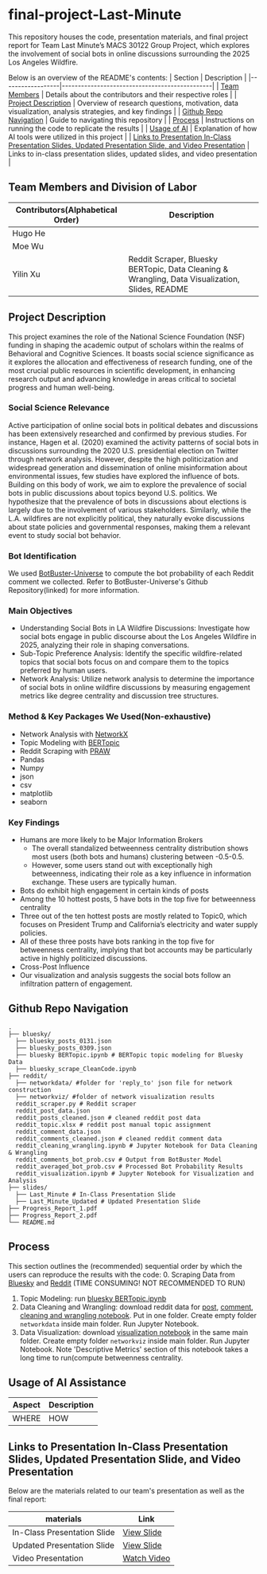 # final-project-Last-Minute

This repository houses the code, presentation materials, and final project report for Team Last Minute’s MACS 30122 Group Project, which explores the involvement of social bots in online discussions surrounding the 2025 Los Angeles Wildfire.

Below is an overview of the README's contents:
| Section          | Description                                   |
|------------------|-----------------------------------------------|
| [Team Members](#team-members-and-division-of-labor) | Details about the contributors and their respective roles |
| [Project Description](#project-description) | 	Overview of research questions, motivation, data visualization, analysis strategies, and key findings |
| [Github Repo Navigation](#github-repo-navigation) | Guide to navigating this repository |
| [Process](#process) | Instructions on running the code to replicate the results |
| [Usage of AI](#usage-of-AI-assistance) | 	Explanation of how AI tools were utilized in this project |
| [ Links to Presentation In-Class Presentation Slides, Updated Presentation Slide, and Video Presentation](#links-to-presentation-in-Class-presentation-slides,-updated-presentation-slide,-and-video-presentation) | Links to in-class presentation slides, updated slides, and video presentation |

## Team Members and Division of Labor
| Contributors(Alphabetical Order)  | Description                                   |
|------------------|-----------------------------------------------|
| Hugo He  | | 
| Moe Wu  | | 
| Yilin Xu  | Reddit Scraper, Bluesky BERTopic, Data Cleaning & Wrangling, Data Visualization, Slides, README| 

## Project Description
This project examines the role of the National Science Foundation (NSF) 
funding in shaping the academic output of scholars within the realms of 
Behavioral and Cognitive Sciences. It boasts social science significance as it
explores the allocation and effectiveness of research funding, one of the most 
crucial public resources in scientific development, in enhancing research output 
and advancing knowledge in areas critical to societal progress and human well-being.

### Social Science Relevance  
Active participation of online social bots in political debates and discussions has been extensively researched and confirmed by previous studies. For instance, Hagen et al. (2020) examined the activity patterns of social bots in discussions surrounding the 2020 U.S. presidential election on Twitter through network analysis. However, despite the high politicization and widespread generation and dissemination of online misinformation about environmental issues, few studies have explored the influence of bots. Building on this body of work, we aim to explore the prevalence of social bots in public discussions about topics beyond U.S. politics. We hypothesize that the prevalence of bots in discussions about elections is largely due to the involvement of various stakeholders. Similarly, while the L.A. wildfires are not explicitly political, they naturally evoke discussions about state policies and governmental responses, making them a relevant event to study social bot behavior. 

### Bot Identification
We used [BotBuster-Universe](https://github.com/quarbby/BotBuster-Universe) to compute the bot probability of each Reddit comment we collected. Refer to BotBuster-Universe's Github Repository(linked) for more information. 

### Main Objectives
- Understanding Social Bots in LA Wildfire Discussions: Investigate how social bots engage in public discourse about the Los Angeles Wildfire in 2025, analyzing their role in shaping conversations.
- Sub-Topic Preference Analysis: Identify the specific wildfire-related topics that social bots focus on and compare them to the topics preferred by human users.
- Network Analysis: Utilize network analysis to determine the importance of social bots in online wildfire discussions by measuring engagement metrics like degree centrality and discussion tree structures.

### Method & Key Packages We Used(Non-exhaustive)
- Network Analysis with [NetworkX](https://networkx.org/documentation/stable/reference/index.html)
- Topic Modeling with [BERTopic](https://maartengr.github.io/BERTopic/api/bertopic.html)
- Reddit Scraping with [PRAW](https://praw.readthedocs.io/en/stable/index.html)
- Pandas
- Numpy
- json
- csv
- matplotlib
- seaborn

### Key Findings
- Humans are more likely to be Major Information Brokers
  - The overall standalized betweenness centrality distribution shows most users (both bots and humans) clustering between -0.5-0.5.
  - However, some users stand out with exceptionally high betweenness, indicating their role as a key influence in information exchange. These users are typically human.
- Bots do exhibit high engagement in certain kinds of posts
 - Among the 10 hottest posts, 5 have bots in the top five for betweenness centrality
 - Three out of the ten hottest posts are mostly related to Topic0, which focuses on President Trump and California’s electricity and water supply policies.
 - All of these three posts have bots ranking in the top five for betweenness centrality, implying that bot accounts may be particularly active in highly politicized discussions.
- Cross-Post Influence
 - Our visualization and analysis suggests the social bots follow an infiltration pattern of engagement.

## Github Repo Navigation
    .
    ├── bluesky/
      ├── bluesky_posts_0131.json
      ├── bluesky_posts_0309.json
      ├── bluesky BERTopic.ipynb # BERTopic topic modeling for Bluesky Data
      ├── bluesky_scrape_CleanCode.ipynb
    ├── reddit/    
      ├── networkdata/ #folder for 'reply_to' json file for network construction
      ├── networkviz/ #folder of network visualization results
      reddit_scraper.py # Reddit scraper
      reddit_post_data.json
      reddit_posts_cleaned.json # cleaned reddit post data
      reddit_topic.xlsx # reddit post manual topic assignment
      reddit_comment_data.json
      reddit_comments_cleaned.json # cleaned reddit comment data
      reddit_cleaning_wrangling.ipynb # Jupyter Notebook for Data Cleaning & Wrangling
      reddit_comments_bot_prob.csv # Output from BotBuster Model
      reddit_averaged_bot_prob.csv # Processed Bot Probability Results
      reddit_visualization.ipynb # Jupyter Notebook for Visualization and Analysis
    ├── slides/    
      ├── Last_Minute # In-Class Presentation Slide
      ├── Last_Minute_Updated # Updated Presentation Slide
    ├── Progress_Report_1.pdf     
    ├── Progress_Report_2.pdf                 
    └── README.md


## Process

This section outlines the (recommended) sequential order by which the users can reproduce the results with the code:
0. Scraping Data from [Bluesky](bluesky/bluesky_scrape_CleanCode.ipynb) and [Reddit](reddit/reddit_scraper.py) (TIME CONSUMING! NOT RECOMMENDED TO RUN)  
1. Topic Modeling: run [bluesky BERTopic.ipynb](https://github.com/macs30122-winter25/final-project-last-minute/blob/a533acd35440098d1f25ecec618b7ea936941858/bluesky/bluesky%20BERTopic.ipynb)
2. Data Cleaning and Wrangling: download reddit data for [post](reddit/reddit_post_data.json), [comment](reddit/reddit_comment_data.json), [cleaning and wrangling notebook](reddit/reddit_cleaning_wrangling.ipynb). Put in one folder. Create empty folder `networkdata` inside main folder. Run Jupyter Notebook.
3. Data Visualization: download [visualization notebook](reddit/reddit_visualization.ipynb) in the same main folder. Create empty folder `networkviz` inside main folder. Run Jupyter Notebook. Note 'Descriptive Metrics' section of this notebook takes a long time to run(compute betweenness centrality.


## Usage of AI Assistance

| Aspect                      | Description                                                                                  |
|-----------------------------|----------------------------------------------------------------------------------------------|
| WHERE  | HOW                                        |


## Links to Presentation In-Class Presentation Slides, Updated Presentation Slide, and Video Presentation
Below are the materials related to our team's presentation as well as the final report:

|  materials               | Link                                                                                           |
|------------------------------|------------------------------------------------------------------------------------------------|
| In-Class Presentation Slide  | [View Slide](https://drive.google.com/file/d/1l__2GNCp4-6oQd9xErsNj648UF1IXLJM/view?usp=drive_link) |
| Updated Presentation Slide   | [View Slide]()  |
| Video Presentation           | [Watch Video]()                                                                               |
